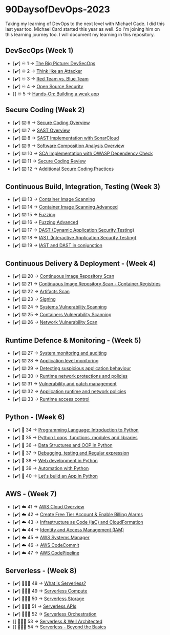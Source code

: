# 90DaysofDevOps-2023
Taking my learning of DevOps to the next level with Michael Cade. I did this last year too. Michael Card started this year as well. So I'm joining him on this learning journey too. I will document my learning in this repository. 

## DevSecOps (Week 1)
- [✔️] ♾️ 1 -> [The Big Picture: DevSecOps](Days/day01.md)
- [✔️] ♾️ 2 -> [Think like an Attacker](Days/day02.md)
- [✔️] ♾️ 3 -> [Red Team vs. Blue Team](Days/day03.md)
- [✔️] ♾️ 4 -> [Open Source Security](Days/day04.md)
- [] ♾️ 5 -> [Hands-On: Building a weak app](Days/day05.md)

## Secure Coding (Week 2)
- [✔️] ⌨️ 6 -> [Secure Coding Overview](Days/day06.md)
- [✔️] ⌨️ 7 -> [SAST Overview](Days/day07.md)
- [✔️] ⌨️ 8 -> [SAST Implementation with SonarCloud]()
- [✔️] ⌨️ 9 -> [Software Composition Analysis Overview](Days/day09.md)
- [✔️] ⌨️ 10 -> [SCA Implementation with OWASP Dependency Check](Days/day10.md)
- [✔️] ⌨️ 11 -> [Secure Coding Review](Days/day11.md)
- [✔️] ⌨️ 12 -> [Additional Secure Coding Practices](Days/day12.md)

## Continuous Build, Integration, Testing (Week 3)
- [✔️] ⌨️ 13 -> [Container Image Scanning](Days/day13.md)
- [✔️] ⌨️ 14 -> [Container Image Scanning Advanced](Days/day14.md)
- [✔️] ⌨️ 15 -> [Fuzzing](Days/day15.md)
- [✔️] ⌨️ 16 -> [Fuzzing Advanced](Days/day16.md)
- [✔️] ⌨️ 17 -> [DAST (Dynamic Application Security Testing)](Days/day17.md)
- [✔️] ⌨️ 18 -> [IAST (Interactive Application Security Testing)](Days/day18.md)
- [✔️] ⌨️ 19  -> [IAST and DAST in conjunction](Days/day19.md)

## Continuous Delivery & Deployment - (Week 4)

- [✔️] ⌨️ 20 -> [Continuous Image Repository Scan](Days/day20.md)
- [✔️] ⌨️ 21 -> [Continuous Image Repository Scan - Container Registries](Days/day21.md)
- [✔️] ⌨️ 22 -> [Artifacts Scan](Days/day22.md)
- [✔️] ⌨️ 23 -> [Signing](Days/day23.md)
- [✔️] ⌨️ 24 -> [Systems Vulnerability Scanning](Days/day24.md)
- [✔️] ⌨️ 25 -> [Containers Vulnerability Scanning](Days/day25.md)
- [✔️] ⌨️ 26 -> [Network Vulnerability Scan](Days/day26.md)

## Runtime Defence & Monitoring - (Week 5)

- [✔️] ⌨️ 27 -> [System monitoring and auditing](Days/day27.md)
- [✔️] ⌨️ 28 -> [Application level monitoring](Days/day28.md)
- [✔️] ⌨️ 29 -> [Detecting suspicious application behaviour](Days/day29.md)
- [✔️] ⌨️ 30 -> [Runtime network protections and policies](Days/day30.md)
- [✔️] ⌨️ 31 -> [ Vulnerability and patch management](Days/day31.md)
- [✔️] ⌨️ 32 -> [Application runtime and network policies](Days/day32.md)
- [✔️] ⌨️ 33 -> [Runtime access control](Days/day33.md)

## Python - (Week 6)
- [✔️] 🐍 34 -> [Programming Language: Introduction to Python](Days/day34.md)
- [✔️] 🐍 35 -> [Python Loops, functions, modules and libraries](Days/day35.md)
- [✔️] 🐍 36 -> [Data Structures and OOP in Python](Days/day36.md)
- [✔️] 🐍 37 -> [Debugging, testing and Regular expression](Days/day37.md)
- [✔️] 🐍 38 -> [Web development in Python](Days/day38.md)
- [✔️] 🐍 39 -> [Automation with Python](Days/day39.md)
- [✔️] 🐍 40 -> [Let's build an App in Python](Days/day40.md)

## AWS - (Week 7)
- [✔️] ☁️ 41 -> [AWS Cloud Overview](Days/day41.md)
- [✔️] ☁️ 42 -> [Create Free Tier Account & Enable Billing Alarms](Days/day42.md)
- [✔️] ☁️ 43 -> [Infrastructure as Code (IaC) and CloudFormation](Days/day43.md)
- [✔️] ☁️ 44 -> [Identity and Access Management (IAM)](Days/day44.md)
- [✔️] ☁️ 45 -> [AWS Systems Manager](Days/day45.md)
- [✔️] ☁️ 46 -> [AWS CodeCommit](Days/day46.md)
- [✔️] ☁️ 47 -> [AWS CodePipeline](Days/day47.md)

## Serverless - (Week 8)
- [✔️] 👩🏿‍💻 48 -> [What is Serverless?](Days/day48.md)
- [✔️] 👩🏿‍💻 49 -> [Serverless Compute](Days/day49.md)
- [✔️] 👩🏿‍💻 50 -> [Serverless Storage](Days/day50.md)
- [✔️] 👩🏿‍💻 51 -> [Serverless APIs](Days/day51.md)
- [✔️] 👩🏿‍💻 52 -> [Serverless Orchestration](Days/day52.md)
- [] 👩🏿‍💻 53 -> [Serverless & Well Architected]()
- [] 👩🏿‍💻 54 -> [Serverless - Beyond the Basics]()
